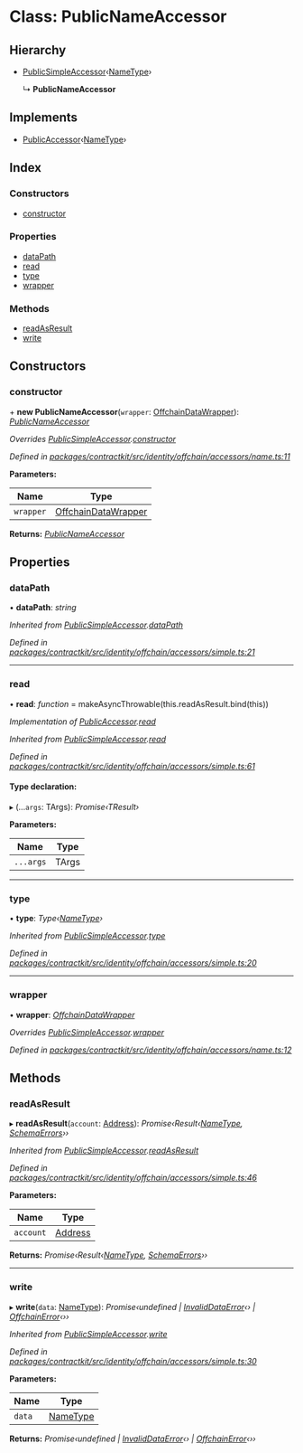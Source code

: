 # Class: PublicNameAccessor

## Hierarchy

* [PublicSimpleAccessor](_identity_offchain_accessors_simple_.publicsimpleaccessor.md)‹[NameType](../modules/_identity_offchain_accessors_name_.md#nametype)›

  ↳ **PublicNameAccessor**

## Implements

* [PublicAccessor](../interfaces/_identity_offchain_accessors_interfaces_.publicaccessor.md)‹[NameType](../modules/_identity_offchain_accessors_name_.md#nametype)›

## Index

### Constructors

* [constructor](_identity_offchain_accessors_name_.publicnameaccessor.md#constructor)

### Properties

* [dataPath](_identity_offchain_accessors_name_.publicnameaccessor.md#datapath)
* [read](_identity_offchain_accessors_name_.publicnameaccessor.md#read)
* [type](_identity_offchain_accessors_name_.publicnameaccessor.md#type)
* [wrapper](_identity_offchain_accessors_name_.publicnameaccessor.md#wrapper)

### Methods

* [readAsResult](_identity_offchain_accessors_name_.publicnameaccessor.md#readasresult)
* [write](_identity_offchain_accessors_name_.publicnameaccessor.md#write)

## Constructors

###  constructor

\+ **new PublicNameAccessor**(`wrapper`: [OffchainDataWrapper](_identity_offchain_data_wrapper_.offchaindatawrapper.md)): *[PublicNameAccessor](_identity_offchain_accessors_name_.publicnameaccessor.md)*

*Overrides [PublicSimpleAccessor](_identity_offchain_accessors_simple_.publicsimpleaccessor.md).[constructor](_identity_offchain_accessors_simple_.publicsimpleaccessor.md#constructor)*

*Defined in [packages/contractkit/src/identity/offchain/accessors/name.ts:11](https://github.com/celo-org/celo-monorepo/blob/master/packages/contractkit/src/identity/offchain/accessors/name.ts#L11)*

**Parameters:**

Name | Type |
------ | ------ |
`wrapper` | [OffchainDataWrapper](_identity_offchain_data_wrapper_.offchaindatawrapper.md) |

**Returns:** *[PublicNameAccessor](_identity_offchain_accessors_name_.publicnameaccessor.md)*

## Properties

###  dataPath

• **dataPath**: *string*

*Inherited from [PublicSimpleAccessor](_identity_offchain_accessors_simple_.publicsimpleaccessor.md).[dataPath](_identity_offchain_accessors_simple_.publicsimpleaccessor.md#datapath)*

*Defined in [packages/contractkit/src/identity/offchain/accessors/simple.ts:21](https://github.com/celo-org/celo-monorepo/blob/master/packages/contractkit/src/identity/offchain/accessors/simple.ts#L21)*

___

###  read

• **read**: *function* = makeAsyncThrowable(this.readAsResult.bind(this))

*Implementation of [PublicAccessor](../interfaces/_identity_offchain_accessors_interfaces_.publicaccessor.md).[read](../interfaces/_identity_offchain_accessors_interfaces_.publicaccessor.md#read)*

*Inherited from [PublicSimpleAccessor](_identity_offchain_accessors_simple_.publicsimpleaccessor.md).[read](_identity_offchain_accessors_simple_.publicsimpleaccessor.md#read)*

*Defined in [packages/contractkit/src/identity/offchain/accessors/simple.ts:61](https://github.com/celo-org/celo-monorepo/blob/master/packages/contractkit/src/identity/offchain/accessors/simple.ts#L61)*

#### Type declaration:

▸ (...`args`: TArgs): *Promise‹TResult›*

**Parameters:**

Name | Type |
------ | ------ |
`...args` | TArgs |

___

###  type

• **type**: *Type‹[NameType](../modules/_identity_offchain_accessors_name_.md#nametype)›*

*Inherited from [PublicSimpleAccessor](_identity_offchain_accessors_simple_.publicsimpleaccessor.md).[type](_identity_offchain_accessors_simple_.publicsimpleaccessor.md#type)*

*Defined in [packages/contractkit/src/identity/offchain/accessors/simple.ts:20](https://github.com/celo-org/celo-monorepo/blob/master/packages/contractkit/src/identity/offchain/accessors/simple.ts#L20)*

___

###  wrapper

• **wrapper**: *[OffchainDataWrapper](_identity_offchain_data_wrapper_.offchaindatawrapper.md)*

*Overrides [PublicSimpleAccessor](_identity_offchain_accessors_simple_.publicsimpleaccessor.md).[wrapper](_identity_offchain_accessors_simple_.publicsimpleaccessor.md#wrapper)*

*Defined in [packages/contractkit/src/identity/offchain/accessors/name.ts:12](https://github.com/celo-org/celo-monorepo/blob/master/packages/contractkit/src/identity/offchain/accessors/name.ts#L12)*

## Methods

###  readAsResult

▸ **readAsResult**(`account`: [Address](../modules/_base_.md#address)): *Promise‹Result‹[NameType](../modules/_identity_offchain_accessors_name_.md#nametype), [SchemaErrors](../modules/_identity_offchain_accessors_errors_.md#schemaerrors)››*

*Inherited from [PublicSimpleAccessor](_identity_offchain_accessors_simple_.publicsimpleaccessor.md).[readAsResult](_identity_offchain_accessors_simple_.publicsimpleaccessor.md#readasresult)*

*Defined in [packages/contractkit/src/identity/offchain/accessors/simple.ts:46](https://github.com/celo-org/celo-monorepo/blob/master/packages/contractkit/src/identity/offchain/accessors/simple.ts#L46)*

**Parameters:**

Name | Type |
------ | ------ |
`account` | [Address](../modules/_base_.md#address) |

**Returns:** *Promise‹Result‹[NameType](../modules/_identity_offchain_accessors_name_.md#nametype), [SchemaErrors](../modules/_identity_offchain_accessors_errors_.md#schemaerrors)››*

___

###  write

▸ **write**(`data`: [NameType](../modules/_identity_offchain_accessors_name_.md#nametype)): *Promise‹undefined | [InvalidDataError](_identity_offchain_accessors_errors_.invaliddataerror.md)‹› | [OffchainError](_identity_offchain_accessors_errors_.offchainerror.md)‹››*

*Inherited from [PublicSimpleAccessor](_identity_offchain_accessors_simple_.publicsimpleaccessor.md).[write](_identity_offchain_accessors_simple_.publicsimpleaccessor.md#write)*

*Defined in [packages/contractkit/src/identity/offchain/accessors/simple.ts:30](https://github.com/celo-org/celo-monorepo/blob/master/packages/contractkit/src/identity/offchain/accessors/simple.ts#L30)*

**Parameters:**

Name | Type |
------ | ------ |
`data` | [NameType](../modules/_identity_offchain_accessors_name_.md#nametype) |

**Returns:** *Promise‹undefined | [InvalidDataError](_identity_offchain_accessors_errors_.invaliddataerror.md)‹› | [OffchainError](_identity_offchain_accessors_errors_.offchainerror.md)‹››*
